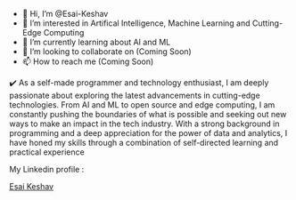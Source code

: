 - 👋 Hi, I’m @Esai-Keshav
- 👀 I’m interested in Artifical Intelligence, Machine Learning and Cutting-Edge Computing
- 🌱 I’m currently learning about AI and ML
- 💞️ I’m looking to collaborate on (Coming Soon)
- 📫 How to reach me (Coming Soon)

✔️ As a self-made programmer and technology enthusiast, I am deeply passionate about exploring the latest advancements in cutting-edge technologies. From AI and ML to open source and edge computing, I am constantly pushing the boundaries of what is possible and seeking out new ways to make an impact in the tech industry. With a strong background in programming and a deep appreciation for the power of data and analytics, I have honed my skills through a combination of self-directed learning and practical experience

My Linkedin profile : <div class="badge-base LI-profile-badge" data-locale="en_US" data-size="medium" data-theme="dark" data-type="VERTICAL" data-vanity="esai-keshav" data-version="v1"><a class="badge-base__link LI-simple-link" href="https://in.linkedin.com/in/esai-keshav?trk=profile-badge">Esai Keshav</a></div>
              
              


<!---
Esai-Keshav/Esai-Keshav is a ✨ special ✨ repository because its `README.md` (this file) appears on your GitHub profile.
You can click the Preview link to take a look at your changes.
--->
